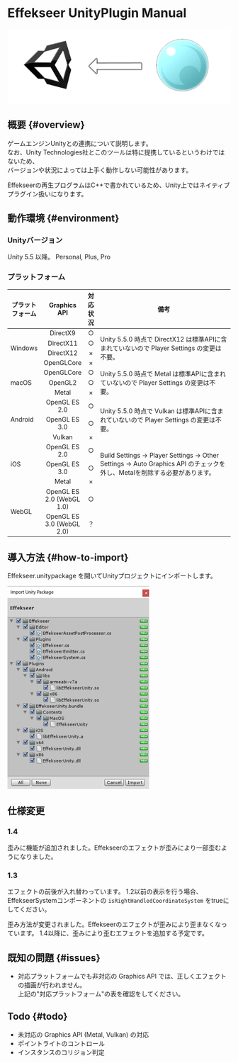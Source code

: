 ﻿# Effekseer UnityPlugin Manual

![](../img/plugin_logo.png)

## 概要 {#overview}
ゲームエンジンUnityとの連携について説明します。  
なお、Unity Technologies社とこのツールは特に提携しているというわけではないため、  
バージョンや状況によっては上手く動作しない可能性があります。

Effekseerの再生プログラムはC++で書かれているため、Unity上ではネイティブプラグイン扱いになります。<br>

## 動作環境 {#environment}

### Unityバージョン
Unity 5.5 以降。 Personal, Plus, Pro

### プラットフォーム

<table>
<thead>
<tr class="header">
<th>プラットフォーム</th>
<th style="text-align: center;">Graphics API</th>
<th style="text-align: center;">対応状況</th>
<th width="350px">備考</th>
</tr>
</thead>
<tbody>
<tr>
<td rowspan="4">Windows</td>
<td style="text-align: center;">DirectX9</td>
<td style="text-align: center;">○</td>
<td rowspan="4">
Unity 5.5.0 時点で DirectX12 は標準APIに含まれていないので Player Settings の変更は不要。
</td>
</tr>
<tr>
<td style="text-align: center;">DirectX11</td>
<td style="text-align: center;">○</td>
</tr>
<tr>
<td style="text-align: center;">DirectX12</td>
<td style="text-align: center;">×</td>
</tr>
<tr>
<td style="text-align: center;">OpenGLCore</td>
<td style="text-align: center;">×</td>
</tr>
<tr>
<td rowspan="3">macOS</td>
<td style="text-align: center;">OpenGLCore</td>
<td style="text-align: center;">○</td>
<td rowspan="3">
Unity 5.5.0 時点で Metal は標準APIに含まれていないので Player Settings の変更は不要。	
</td>
</tr>
<tr>
<td style="text-align: center;">OpenGL2</td>
<td style="text-align: center;">○</td>
</tr>
<tr>
<td style="text-align: center;">Metal</td>
<td style="text-align: center;">×</td>
</tr>
<tr>
<td rowspan="3">Android</td>
<td style="text-align: center;">OpenGL ES 2.0</td>
<td style="text-align: center;">○</td>
<td rowspan="3">
Unity 5.5.0 時点で Vulkan は標準APIに含まれていないので Player Settings の変更は不要。
</td>
</tr>
<tr>
<td style="text-align: center;">OpenGL ES 3.0</td>
<td style="text-align: center;">○</td>
</tr>
<tr>
<td style="text-align: center;">Vulkan</td>
<td style="text-align: center;">×</td>
</tr>
<tr>
<td rowspan="3">iOS</td>
<td style="text-align: center;">OpenGL ES 2.0</td>
<td style="text-align: center;">○</td>
<td rowspan="3">
Build Settings -&gt; Player Settings -&gt; Other Settings -&gt; Auto Graphics API のチェックを外し、Metalを削除する必要があります。
</td>
</tr>
<tr>
<td style="text-align: center;">OpenGL ES 3.0</td>
<td style="text-align: center;">○</td>
</tr>
<tr>
<td style="text-align: center;">Metal</td>
<td style="text-align: center;">×</td>
</tr>
<tr>
<td rowspan="2">WebGL</td>
<td style="text-align: center;">OpenGL ES 2.0 (WebGL 1.0)</td>
<td style="text-align: center;">○</td>
<td rowspan="2"></td>
</tr>
<td style="text-align: center;">OpenGL ES 3.0 (WebGL 2.0)</td>
<td style="text-align: center;">？</td>
</tr>
</tbody>
</table>

## 導入方法 {#how-to-import}
Effekseer.unitypackage を開いてUnityプロジェクトにインポートします。

![](../img/unity_import.png)

## 仕様変更

### 1.4

歪みに機能が追加されました。Effekseerのエフェクトが歪みにより一部歪むようになりました。

### 1.3

エフェクトの前後が入れ替わっています。
1.2以前の表示を行う場合、EffekseerSystemコンポーネントの ```isRightHandledCoordinateSystem``` をtrueにしてください。

歪み方法が変更されました。Effekseerのエフェクトが歪みにより歪まなくなっています。
1.4以降に、歪みにより歪むエフェクトを追加する予定です。


## 既知の問題 {#issues}
- 対応プラットフォームでも非対応の Graphics API では、正しくエフェクトの描画が行われません。<br>上記の"対応プラットフォーム"の表を確認をしてください。

## Todo {#todo}
- 未対応の Graphics API (Metal, Vulkan) の対応
- ポイントライトのコントロール
- インスタンスのコリジョン判定
